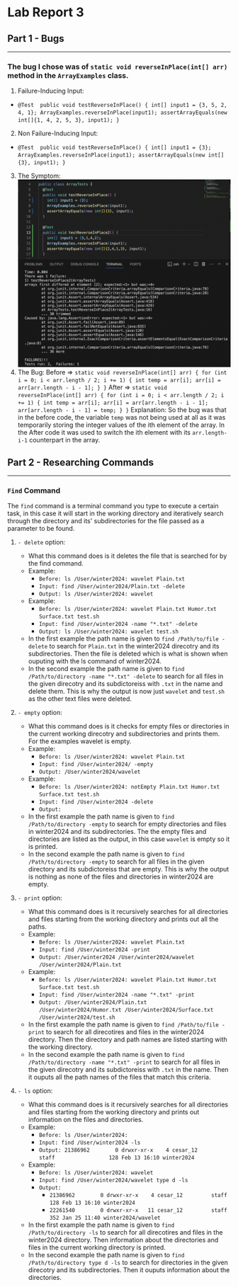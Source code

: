 # Lab Report 3
## Part 1 - Bugs
---
### The bug I chose was of `static void reverseInPlace(int[] arr)` method in the `ArrayExamples` class. 
1. Failure-Inducing Input:
  - `@Test 
	  public void testReverseInPlace() {
      int[] input1 = {3, 5, 2, 4, 1};
      ArrayExamples.reverseInPlace(input1);
      assertArrayEquals(new int[]{1, 4, 2, 5, 3}, input1);
	  }`
2. Non Failure-Inducing Input: 
  - `@Test 
	  public void testReverseInPlace() {
      int[] input1 = {3};
      ArrayExamples.reverseInPlace(input1);
      assertArrayEquals(new int[]{3}, input1);
	  }`
3. The Symptom: 
![Image](Lab3_P1.png)
4. The Bug: 
	Before => `static void reverseInPlace(int[] arr) {
    			for (int i = 0; i < arr.length / 2; i += 1) {
      				int temp = arr[i];
      				arr[i] = arr[arr.length - i - 1];
    			}
  		  }`
	After => `static void reverseInPlace(int[] arr) {
    			for (int i = 0; i < arr.length / 2; i += 1) {
      				int temp = arr[i];
      				arr[i] = arr[arr.length - i - 1];
      				arr[arr.length - i - 1] = temp;
    			}
  		  }`
Explanation: So the bug was that in the before code, the variable `temp` was not being used at all as it was temporarily storing the integer values of the ith element of the array. In the After code it was used to switch the ith element with its `arr.length-i-1` counterpart in the array. 

## Part 2 - Researching Commands
---
### `Find` Command
The `find` command is a terminal command you type to execute a certain task, in this case it will start in the working directory and iteratively search through the directory and its' subdirectories for the file passed as a parameter to be found. 
1. `- delete` option:
   - What this command does is it deletes the file that is searched for by the find command.
   	* Example:
   	  - `Before: ls /User/winter2024: wavelet Plain.txt`
   	  - `Input: find /User/winter2024/Plain.txt -delete`
   	  - `Output: ls /User/winter2024: wavelet`
   	* Example:
   	  - `Before: ls /User/winter2024: wavelet Plain.txt Humor.txt Surface.txt test.sh`
   	  - `Input: find /User/winter2024 -name "*.txt" -delete`
   	  - `Output: ls /User/winter2024: wavelet test.sh`
   	  
	- In the first example the path name is given to `find /Path/to/file -delete` to search for `Plain.txt` in the winter2024 direcotry and its subdirectories. Then the file is deleted which is what is shown when ouputing with the ls command of winter2024.
	* In the second example the path name is given to `find /Path/to/directory -name "*.txt" -delete` to search for all files in the given direcotry and its subdictoreiss with `.txt` in the name and delete them. This is why the output is now just `wavelet` and `test.sh` as the other text files were deleted.

2. `- empty` option:
   - What this command does is it checks for empty files or directories in the current working direcotry and subdirectories and prints them. For the examples wavelet is empty. 
   	* Example:
   	  - `Before: ls /User/winter2024: wavelet Plain.txt`
   	  - `Input: find /User/winter2024/ -empty`
   	  - `Output: /User/winter2024/wavelet`
   	* Example:
   	  - `Before: ls /User/winter2024: notEmpty Plain.txt Humor.txt Surface.txt test.sh`
   	  - `Input: find /User/winter2024 -delete`
   	  - `Output: `
   	    
	- In the first example the path name is given to `find /Path/to/directory -empty` to search for empty directories and files in winter2024 and its subdirectories. The the empty files and directories are listed as the output, in this case `wavelet` is empty so it is printed. 
	* In the second example the path name is given to `find /Path/to/directory -empty` to search for all files in the given 		  directory and its subdictoreiss that are empty. This is why the output is nothing as none of the files and directories in 		  winter2024 are empty.

3. `- print` option:
   - What this command does is it recursively searches for all directories and files starting from the working directory and prints out all the paths.
   	* Example:
   	  - `Before: ls /User/winter2024: wavelet Plain.txt`
   	  - `Input: find /User/winter2024 -print`
   	  - `Output: /User/winter2024 /User/winter2024/wavelet /User/winter2024/Plain.txt`
   	* Example:
   	  - `Before: ls /User/winter2024: wavelet Plain.txt Humor.txt Surface.txt test.sh`
   	  - `Input: find /User/winter2024 -name "*.txt" -print`
   	  - `Output: /User/winter2024/Plain.txt /User/winter2024/Humor.txt /User/winter2024/Surface.txt /User/winter2024/test.sh`
   	    
	- In the first example the path name is given to `find /Path/to/file -print` to search for all direcotires and files in the 		  winter2024 directory. Then the directory and path names are listed starting with the working directory. 
	* In the second example the path name is given to `find /Path/to/directory -name "*.txt" -print` to search for all files in the given direcotry and its subdictoreiss with `.txt` in the name. Then it ouputs all the path names of the files that match this criteria.

4. `- ls` option:
   - What this command does is it recursively searches for all directories and files starting from the working directory and prints 	  out information on the files and directories.
   	* Example:
   	  - `Before: ls /User/winter2024:`
   	  - `Input: find /User/winter2024 -ls`
   	  - `Output: 21386962        0 drwxr-xr-x    4 cesar_12         staff                 128 Feb 13 16:10 winter2024`
   	* Example:
   	  - `Before: ls /User/winter2024: wavelet`
   	  - `Input: find /User/winter2024/wavelet type d -ls`
   	  - `Output:`
   	    * `21386962        0 drwxr-xr-x    4 cesar_12         staff                 128 Feb 13 16:10 winter2024`
   	    * `22261540        0 drwxr-xr-x   11 cesar_12         staff                 352 Jan 25 11:40 winter2024/wavelet`
   	      
	- In the first example the path name is given to `find /Path/to/directory -ls` to search for all direcotires and files in the 		  winter2024 directory. Then information about the directories and files in the current working directory is printed.
	* In the second example the path name is given to `find /Path/to/directory type d -ls` to search for directories in the given direcotry and its subdirectories. Then it ouputs information about the directories.
  	

